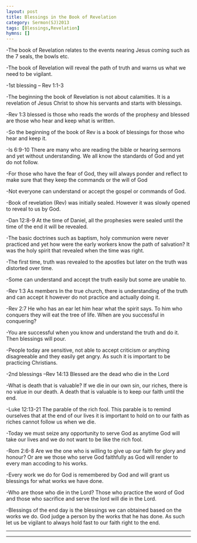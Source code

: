 ```yaml
---
layout: post
title: Blessings in the Book of Revelation
category: Sermon(SJ)2013
tags: [Blessings,Revelation]
hymns: []
---
```

-The book of Revelation relates to the events nearing Jesus coming such as the 7 seals, the bowls etc.

-The book of Revelation will reveal the path of truth and warns us what we need to be vigilant.

-1st blessing – Rev 1:1-3

-The beginning the book of Revelation is not about calamities. It is a revelation of Jesus Christ to show his servants and starts with blessings. 

-Rev 1:3 blessed is those who reads the words of the prophesy 
and blessed are those who hear and keep what is written.

-So the beginning of the book of Rev is a book of blessings for those who hear and keep it.

-Is 6:9-10  There are many who are reading the bible or hearing sermons and yet without understanding. We all know the standards of God and yet do not follow. 

-For those who have the fear of God, they will always ponder and reflect to make sure that they keep the commands or the will of God 

-Not everyone can understand or accept the gospel or commands of God. 

-Book of revelation (Rev) was initially sealed. However it was slowly opened to reveal to us by God.

-Dan 12:8-9 At the time of Daniel, all the prophesies were sealed until the time of the end it will be revealed.

-The basic doctrines such as baptism, holy communion were never practiced and yet how were the early workers know the path of salvation? It was the holy spirit that revealed when the time was right. 

-The first time, truth was revealed to the apostles but later on the truth was distorted over time.

-Some can understand and accept the truth easily but some are unable to.

-Rev 1:3 As members In the true church, there is understanding of the truth and can accept it however do not practice and actually doing it.

-Rev 2:7 He who has an ear let him hear what the spirit says. To him who conquers they will eat the tree of life. When are you successful in conquering?

-You are successful when you know and understand the truth and do it. Then blessings will pour.

-People today are sensitive, not able to accept criticism or anything disagreeable and they easily get angry. As such it is important to be practicing Christians.

-2nd blessings –Rev 14:13 Blessed are the dead who die in the Lord

-What is  death that is valuable? If we die in our own sin, our riches,  there is no value in our death. A death that is valuable is to keep our faith until the end. 

-Luke 12:13-21 The parable of the rich fool. This parable is to remind ourselves that at the end of our lives it is important to hold on to our faith as riches cannot follow us when we die. 

-Today we must seize any opportunity to serve God as anytime God will take our lives and we do not want to be like the rich fool.

-Rom 2:6-8  Are we the one who is willing to give up our faith for glory and honour? Or are we those who serve God faithfully as God will render to every man accoding to his works. 

-Every work we do for God is remembered by God and will grant us blessings for what works we have done.

-Who are those who die in the Lord? Those who practice the word of God and those who sacrifice and serve the lord will die in the Lord. 

-Blessings of the end day is the blessings we can obtained based on the works we do. God judge a person by the works that he has done. As such let us be vigilant to always hold fast to our faith right to the end. 
 
 

----
****
